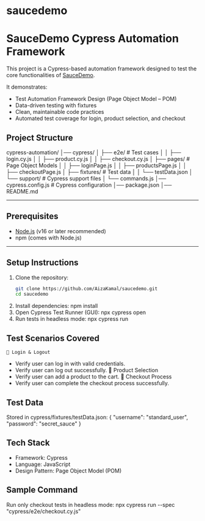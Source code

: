 # saucedemo

# SauceDemo Cypress Automation Framework

This project is a Cypress-based automation framework designed to test the core functionalities of [SauceDemo](https://www.saucedemo.com/).  

It demonstrates:  
- Test Automation Framework Design (Page Object Model – POM)  
- Data-driven testing with fixtures  
- Clean, maintainable code practices  
- Automated test coverage for login, product selection, and checkout  

## Project Structure

cypress-automation/
│── cypress/
│   ├── e2e/                # Test cases
│   │   ├── login.cy.js
│   │   ├── product.cy.js
│   │   ├── checkout.cy.js
│   ├── pages/              # Page Object Models
│   │   ├── loginPage.js
│   │   ├── productsPage.js
│   │   ├── checkoutPage.js
│   ├── fixtures/           # Test data
│   │   └── testData.json
│   └── support/            # Cypress support files
│       └── commands.js
│── cypress.config.js       # Cypress configuration
│── package.json
│── README.md

---

## Prerequisites
- [Node.js](https://nodejs.org/) (v16 or later recommended)  
- npm (comes with Node.js)  

---

## Setup Instructions
1. Clone the repository:
   ```bash
   git clone https://github.com/AizaKamal/saucedemo.git
   cd saucedemo
2. Install dependencies:
    npm install
3. Open Cypress Test Runner (GUI):
    npx cypress open
4. Run tests in headless mode:
    npx cypress run

## Test Scenarios Covered
    🔹 Login & Logout
- Verify user can log in with valid credentials.
- Verify user can log out successfully.
    🔹 Product Selection
- Verify user can add a product to the cart.
    🔹 Checkout Process
- Verify user can complete the checkout process successfully.


## Test Data
Stored in cypress/fixtures/testData.json:
{
  "username": "standard_user",
  "password": "secret_sauce"
}

## Tech Stack
- Framework: Cypress
- Language: JavaScript
- Design Pattern: Page Object Model (POM)

## Sample Command
Run only checkout tests in headless mode:
    npx cypress run --spec "cypress/e2e/checkout.cy.js"
